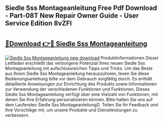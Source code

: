 ## Siedle Sss Montageanleitung Free Pdf Download - Part-08T New Repair Owner Guide - User Service Edition 8vZFl

# <h2><a href="http://df6sp6.blite.top/?on=Siedle+Sss+Montageanleitung">🔗Download 👉🔴 Siedle Sss Montageanleitung</a></h2>

[![Siedle Sss Montageanleitung new download](https://i.imgur.com/lujVjoI.png)](http://df6sp6.blite.top/?on=Siedle+Sss+Montageanleitung)
Produktinformationen Dieser Leitfaden erschließt das verborgene Potenzial Ihres neuen Siedle Sss Montageanleitung mit aufschlussreichen Tipps und Tricks. Um das Beste aus Ihrem Siedle Sss Montageanleitung herauszuholen, lesen Sie diese Bedienungsanleitung bitte vor dem Gebrauch sorgfältig durch. Es enthält detaillierte Anweisungen zur Einrichtung des Produkts sowie Informationen zur Verwendung der verschiedenen Funktionen und Funktionen. Dieses Siedle Sss Montageanleitung verfügt über eine Vielzahl von Funktionen, mit denen Sie Ihre Erfahrung personalisieren können. Bitte halten Sie uns auf dem Laufenden Siedle Sss MontageanleitungD. Teilen Sie Ihr Feedback und Ihre Vorschläge mit, um unsere Produkte und Dienstleistungen zu verbessern.
